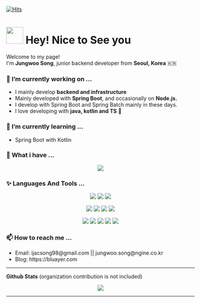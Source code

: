 [![Hits](https://hits.seeyoufarm.com/api/count/incr/badge.svg?url=https%3A%2F%2Fgithub.com%2Fbluayer&count_bg=%23B928EF&title_bg=%23000000&icon=&icon_color=%23E7E7E7&title=hits&edge_flat=false)](https://hits.seeyoufarm.com)

<h1><img src="https://emojis.slackmojis.com/emojis/images/1547582922/5197/party_blob.gif?1547582922" width="45"/>  Hey! Nice to See you </h1>

<p>Welcome to my page! </br>
I'm <b>Jungwoo Song</b>, junior backend developer from  <b>Seoul, Korea</b> 🇰🇷 </p>

<h3>🔭 I’m currently working on ...</h3>
<ul>
  <li>I mainly develop <b>backend and infrastructure</b></li>
  <li>Mainly developed with <b>Spring Boot</b>, and occasionally on <b>Node.js.</b></li>
  <li>I develop with Spring Boot and Spring Batch mainly in these days.
  <li>I love developing with <b>java, kotlin and TS</b> 🥰</li>
</ul>

<h3>🌱 I’m currently learning ...</h3>
<ul>
  <li>Spring Boot with Kotlin</li>
</ul>

<h3>🙌 What i have ...</h3>
<p align="center">
  <img src="https://images.youracclaim.com/size/340x340/images/4bc21d8b-4afe-4fbd-9a90-a9de8bf7b240/AWS-SolArchitect-Associate-2020.png"/>
</p>

<h3>✨ Languages And Tools ...</h3>
<p align="center">
  <img src="https://img.shields.io/badge/git%20-%23F05033.svg?&style=for-the-badge&logo=git&logoColor=white"/>
  <img src="https://img.shields.io/badge/github%20-%23121011.svg?&style=for-the-badge&logo=github&logoColor=white"/>
  <img src="https://img.shields.io/badge/GitLab-330F63?style=for-the-badge&logo=gitlab&logoColor=white" />
</p>
<p align="center">
  <img src="https://img.shields.io/badge/typescript%20-%23007ACC.svg?&style=for-the-badge&logo=typescript&logoColor=white"/>
  <img src="https://img.shields.io/badge/Java-ED8B00?style=for-the-badge&logo=java&logoColor=white" />
  <img src="https://img.shields.io/badge/Kotlin-0095D5?&style=for-the-badge&logo=kotlin&logoColor=white" />
  <img src="https://img.shields.io/badge/c++%20-%2300599C.svg?&style=for-the-badge&logo=c%2B%2B&ogoColor=white"/>
</p>
<p align="center">
  <img src="https://img.shields.io/badge/express.js%20-%23404d59.svg?&style=for-the-badge"/>
  <img src="https://img.shields.io/badge/spring%20-%236DB33F.svg?&style=for-the-badge&logo=spring&logoColor=white"/>
  <img src="https://img.shields.io/badge/AWS%20-%23FF9900.svg?&style=for-the-badge&logo=amazon-aws&logoColor=white"/>
  <img src="https://img.shields.io/badge/nginx%20-%23009639.svg?&style=for-the-badge&logo=nginx&logoColor=white"/>
  <img src="https://img.shields.io/badge/mysql-%2300f.svg?&style=for-the-badge&logo=mysql&logoColor=white"/>
</p>

<h3>📫 How to reach me ...</h3>
<ul>
  <li>Email: ijacsong98@gmail.com || jungwoo.song@ngine.co.kr</li>
  <li>Blog: https://bluayer.com</li>
</ul>

---

**Github Stats** (organization contribution is not included)

<p align="center">
  <img src="https://github-readme-stats.vercel.app/api?username=bluayer&hide=stars&show_icons=true&theme=dracula&count_private=true&line_height=32">
</p>

---

